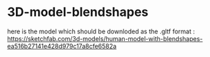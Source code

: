# 3D-model-blendshapes

here is the model which should be downloded as the .gltf format :
https://sketchfab.com/3d-models/human-model-with-blendshapes-ea516b27141e428d979c17a8cfe6582a
